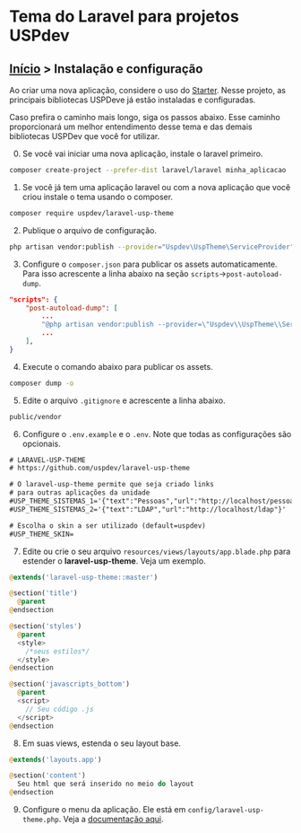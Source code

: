 # Tema do Laravel para projetos USPdev

## [Início](../README.md) > Instalação e configuração

Ao criar uma nova aplicação, considere o uso do [Starter](https://github.com/uspdev/starter). Nesse projeto, as principais bibliotecas USPDeve já estão instaladas e configuradas.

Caso prefira o caminho mais longo, siga os passos abaixo. Esse caminho proporcionará um melhor entendimento desse tema e das demais bibliotecas USPDev que você for utilizar.

0. Se você vai iniciar uma nova aplicação, instale o laravel primeiro.

```bash
composer create-project --prefer-dist laravel/laravel minha_aplicacao
```

1. Se você já tem uma aplicação laravel ou com a nova aplicação
que você criou instale o tema usando o composer.

```bash
composer require uspdev/laravel-usp-theme
```

2. Publique o arquivo de configuração.

```bash
php artisan vendor:publish --provider="Uspdev\UspTheme\ServiceProvider" --tag=config
```

3. Configure o `composer.json` para publicar os assets automaticamente. Para isso acrescente a linha abaixo na seção `scripts`->`post-autoload-dump`.

```json
"scripts": {
    "post-autoload-dump": [
        ...
        "@php artisan vendor:publish --provider=\"Uspdev\\UspTheme\\ServiceProvider\" --tag=assets --force"
        ...
    ],
}
```

4. Execute o comando abaixo para publicar os assets.

```bash
composer dump -o
```

5. Edite o arquivo `.gitignore` e acrescente a linha abaixo.

```txt
public/vendor
```

6. Configure o `.env.example` e o `.env`. Note que todas as configurações são opcionais.

```txt
# LARAVEL-USP-THEME
# https://github.com/uspdev/laravel-usp-theme

# O laravel-usp-theme permite que seja criado links
# para outras aplicações da unidade
#USP_THEME_SISTEMAS_1='{"text":"Pessoas","url":"http://localhost/pessoas"}'
#USP_THEME_SISTEMAS_2='{"text":"LDAP","url":"http://localhost/ldap"}'

# Escolha o skin a ser utilizado (default=uspdev)
#USP_THEME_SKIN=
```

7. Edite ou crie o seu arquivo `resources/views/layouts/app.blade.php` para estender o **laravel-usp-theme**. Veja um exemplo.
   
```php
@extends('laravel-usp-theme::master')

@section('title')
  @parent 
@endsection

@section('styles')
  @parent
  <style>
    /*seus estilos*/
  </style>
@endsection

@section('javascripts_bottom')
  @parent
  <script>
    // Seu código .js
  </script>
@endsection
```

8. Em suas views, estenda o seu layout base.

```php
@extends('layouts.app')

@section('content')
  Seu html que será inserido no meio do layout
@endsection
```

9. Configure o menu da aplicação. Ele está em `config/laravel-usp-theme.php`. Veja a [documentação aqui](config/opcoes-menu.md).
